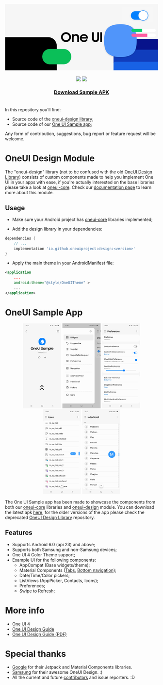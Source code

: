 <p align="center">
  <img loading="lazy" src="readme-res/design-readme-header.png"/>
  <br><br>
  <a href="https://t.me/oneuiproject"><img src="https://img.shields.io/badge/Telegram-OneUI_Project-blue.svg?style=for-the-badge&logo=Telegram"/></a>
  <a href="https://mvnrepository.com/artifact/io.github.oneuiproject/design"><img src="https://img.shields.io/maven-central/v/io.github.oneuiproject/design?color=%23C71A36&label=Maven&logo=Apache%20Maven&logoColor=%23C11920&style=for-the-badge"/></a>
  <a href="https://github.com/OneUIProject/oneui-design/raw/main/sample-app/release/sample-app-release.apk"><h3 align="center">Download Sample APK</h3></a>
</p>

<h1></h1>

In this repository you'll find:
- Source code of the [oneui-design library](#oneui-design-module);
- Source code of our [One UI Sample app](#oneui-sample-app);

Any form of contribution, suggestions, bug report or feature request will be welcome.

# OneUI Design Module

The "oneui-design" library (not to be confused with the old [OneUI Design Library](https://github.com/OneUIProject/OneUI-Design-Library)) consists of custom components made to help you implement One UI in your apps with ease, if you're actually interested on the base libraries please take a look at [oneui-core](https://github.com/OneUIProject/oneui-core). Check our [documentation page](https://oneuiproject.github.io/design/) to learn more about this module.

## Usage

- Make sure your Android project has [oneui-core](https://github.com/OneUIProject/oneui-core#usage) libraries implemented;

- Add the design library in your dependencies:
```groovy
dependencies {
    // ...
    implementation 'io.github.oneuiproject:design:<version>'
}
```

- Apply the main theme in your AndroidManifest file:
```xml
<application
    ...
    android:theme="@style/OneUITheme" >
    ...
</application>
```

# OneUI Sample App

<p align="center"><img loading="lazy" src="readme-res/sample-ss1.jpg" height="280"/> <img loading="lazy" src="readme-res/sample-ss2.jpg" height="280"/> <img loading="lazy" src="readme-res/sample-ss3.jpg" height="280"/> <img loading="lazy" src="readme-res/sample-ss4.jpg" height="280"/> <img loading="lazy" src="readme-res/sample-ss5.jpg" height="280"/></p>

The One UI Sample app has been made to showcase the components from both our [oneui-core](https://github.com/OneUIProject/oneui-core) libraries and [oneui-design](#oneui-design-module) module. You can download the latest apk [here](https://github.com/OneUIProject/oneui-design/raw/main/sample-app/release/sample-app-release.apk), for the older versions of the app please check the deprecated [OneUI Design Library](https://github.com/OneUIProject/OneUI-Design-Library) repository.

## Features
- Supports Android 6.0 (api 23) and above;
- Supports both Samsung and non-Samsung devices;
- One UI 4 Color Theme support;
- Example UI for the following components:
  - AppCompat (Base widgets/theme);
  - Material Components ([Tabs](https://material.io/components/tabs), [Bottom navigation](https://material.io/components/bottom-navigation));
  - Date/Time/Color pickers;
  - ListViews (AppPicker, Contacts, Icons);
  - Preferences;
  - Swipe to Refresh;

# More info
- [One UI 4](https://design.samsung.com/global/contents/one-ui-4/)
- [One UI Design Guide](https://developer.samsung.com/one-ui/index.html)
- [One UI Design Guide (PDF)](https://design.samsung.com/global/contents/one-ui/download/oneui_design_guide_eng.pdf)

# Special thanks
- [Google](https://developer.android.com/jetpack) for their Jetpack and Material Components libraries.
- [Samsung](https://www.samsung.com/) for their awesome OneUI Design. :)
- All the current and future [contributors](https://github.com/OneUIProject/oneui-design/graphs/contributors) and issue reporters. :D

